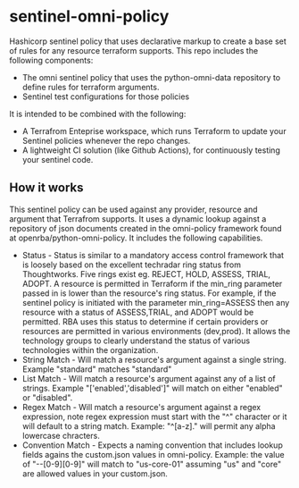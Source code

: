# sentinel-omni-policy
 Hashicorp sentinel policy that uses declarative markup to create a base set of rules for any resource terraform supports.  This repo includes the following components:

 - The omni sentinel policy that uses the python-omni-data repository to define rules for terraform arguments.
 - Sentinel test configurations for those policies

 It is intended to be combined with the following:

 - A Terrafrom Enteprise workspace, which runs Terraform to update your Sentinel policies whenever the repo changes.
 - A lightweight CI solution (like Github Actions), for continuously testing your sentinel code.

## How it works
 This sentinel policy can be used against any provider, resource and argument that Terrafrom supports.  It uses a dynamic lookup against a repository of json documents created in the omni-policy framework found at openrba/python-omni-policy.  It includes the following capabilities.

 - Status - Status is similar to a mandatory access control framework that is loosely based on the excellent techradar ring status from Thoughtworks.  Five rings exist eg. REJECT, HOLD, ASSESS, TRIAL, ADOPT.  A resource is permitted in Terraform if the min_ring parameter passed in is lower than the resource's ring status.  For example, if the sentinel policy is initiated with the parameter min_ring=ASSESS then any resource with a status of ASSESS,TRIAL, and ADOPT would be permitted.  RBA uses this status to determine if certain providers or resources are permitted in various environments (dev,prod).  It allows the technology groups to clearly understand the status of various technologies within the organization.
 - String Match - Will match a resource's argument against a single string.  Example "standard" matches "standard"
 - List Match - Will match a resource's argument against any of a list of strings.  Example "['enabled','disabled']" will match on either "enabled" or "disabled".
 - Regex Match - Will match a resource's argument against a regex expression, note regex expression must start with the "^" character or it will default to a string match.  Example: "^[a-z]." will permit any alpha lowercase chracters.
 - Convention Match -  Expects a naming convention that includes lookup fields agains the custom.json values in omni-policy.  Example: the value of "<market>-<businessUnit>-[0-9][0-9]" will match to "us-core-01" assuming "us" and "core" are allowed values in your custom.json. 


